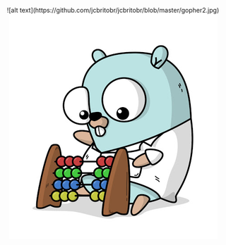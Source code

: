<p align="center">
  ![alt text](https://github.com/jcbritobr/jcbritobr/blob/master/gopher2.jpg)
  <img src="https://github.com/jcbritobr/jcbritobr/blob/master/gopher2.jpg">
</p>
